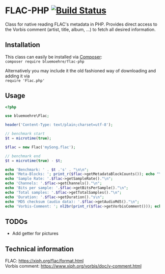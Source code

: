 FLAC-PHP [![Build Status](https://travis-ci.org/bluemoehre/flac-php.svg?branch=master)](https://travis-ci.org/bluemoehre/flac-php)
========

Class for native reading FLAC's metadata in PHP.
Provides direct access to the Vorbis comment (artist, title, album, …) to fetch all desired information.

Installation
------------

This class can easily be installed via [Composer](https://getcomposer.org):  
`composer require bluemoehre/flac-php`

Alternatively you may include it the old fashioned way of downloading and adding it via  
`require 'Flac.php'`

Usage
-----
```php
<?php

use bluemoehre\Flac;

header('Content-Type: text/plain;charset=utf-8');

// benchmark start
$t = microtime(true);

$flac = new Flac('mySong.flac');

// benchmark end
$t = microtime(true) - $t;

echo 'Benchmark: ' . $t .'s' . "\n\n";
echo 'Meta-Blocks: '; print_r($flac->getMetadataBlockCounts()); echo "\n";
echo 'Sample Rate: '.$flac->getSampleRate()."\n";
echo 'Channels: '.$flac->getChannels()."\n";
echo 'Bits per sample: '.$flac->getBitsPerSample()."\n";
echo 'Total samples: '.$flac->getTotalSamples()."\n";
echo 'Duration: '.$flac->getDuration()."s\n";
echo 'MD5 checksum (audio data): '.$flac->getAudioMd5()."\n";
echo 'Vorbis-Comment: '; nl2br(print_r($flac->getVorbisComment())); echo "\n";
```

TODOs
-----
- Add getter for pictures


Technical information
---------------------
FLAC: https://xiph.org/flac/format.html  
Vorbis comment: https://www.xiph.org/vorbis/doc/v-comment.html
